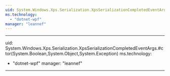 ```yaml
---
uid: System.Windows.Xps.Serialization.XpsSerializationCompletedEventArgs
ms.technology: 
  - "dotnet-wpf"
manager: "leannef"
---
```


---
uid: System.Windows.Xps.Serialization.XpsSerializationCompletedEventArgs.#ctor(System.Boolean,System.Object,System.Exception)
ms.technology: 
  - "dotnet-wpf"
manager: "leannef"
---
